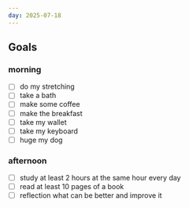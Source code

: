 ```yaml
---
day: 2025-07-18
---
```


## Goals

### morning

- [ ] do my stretching
- [ ] take a bath
- [ ] make some coffee
- [ ] make the breakfast
- [ ] take my wallet
- [ ] take my keyboard
- [ ] huge my dog

### afternoon

- [ ] study at least 2 hours at the same hour every day
- [ ] read at least 10 pages of a book
- [ ] reflection what can be better and improve it
